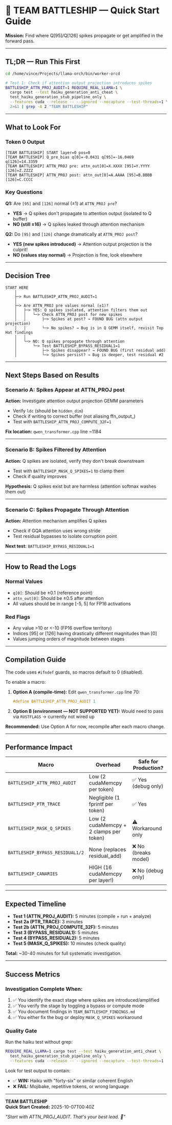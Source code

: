 # 🚢 TEAM BATTLESHIP — Quick Start Guide

**Mission:** Find where Q[95]/Q[126] spikes propagate or get amplified in the forward pass.

---

## TL;DR — Run This First

```bash
cd /home/vince/Projects/llama-orch/bin/worker-orcd

# Test 1: Check if attention output projection introduces spikes
BATTLESHIP_ATTN_PROJ_AUDIT=1 REQUIRE_REAL_LLAMA=1 \
  cargo test --test haiku_generation_anti_cheat \
  test_haiku_generation_stub_pipeline_only \
  --features cuda --release -- --ignored --nocapture --test-threads=1 \
  2>&1 | grep -A 2 "TEAM BATTLESHIP"
```

---

## What to Look For

### Token 0 Output
```
[TEAM BATTLESHIP] START layer=0 pos=0
[TEAM BATTLESHIP] Q_pre_bias q[0]=-0.0431 q[95]=-16.0469 q[126]=14.3359
[TEAM BATTLESHIP] ATTN_PROJ pre: attn_out[0]=X.XXXX [95]=Y.YYYY [126]=Z.ZZZZ
[TEAM BATTLESHIP] ATTN_PROJ post: attn_out[0]=A.AAAA [95]=B.BBBB [126]=C.CCCC
```

### Key Questions

**Q1:** Are `[95]` and `[126]` normal (±1) at `ATTN_PROJ pre`?
- **YES** → Q spikes don't propagate to attention output (isolated to Q buffer)
- **NO (still ±16)** → Q spikes leaked through attention mechanism

**Q2:** Do `[95]` and `[126]` change dramatically at `ATTN_PROJ post`?
- **YES (new spikes introduced)** → Attention output projection is the culprit!
- **NO (values stay normal)** → Projection is fine, look elsewhere

---

## Decision Tree

```
START HERE
    │
    ├─> Run BATTLESHIP_ATTN_PROJ_AUDIT=1
    │
    ├─> Are ATTN_PROJ pre values normal (±1)?
    │   ├─> YES: Q spikes isolated, attention filters them out
    │   │   └─> Check ATTN_PROJ post for new spikes
    │   │       ├─> Spikes at post? → FOUND BUG (attn output projection)
    │   │       └─> No spikes? → Bug is in Q GEMM itself, revisit Top Hat findings
    │   │
    │   └─> NO: Q spikes propagate through attention
    │       └─> Test BATTLESHIP_BYPASS_RESIDUAL1=1
    │           ├─> Spikes disappear? → FOUND BUG (first residual add)
    │           └─> Spikes persist? → Bug is deeper, test residual #2
```

---

## Next Steps Based on Results

### Scenario A: Spikes Appear at ATTN_PROJ post
**Action:** Investigate attention output projection GEMM parameters
- Verify `ldc` (should be `hidden_dim`)
- Check if writing to correct buffer (not aliasing ffn_output_)
- Test with `BATTLESHIP_ATTN_PROJ_COMPUTE_32F=1`

**Fix location:** `qwen_transformer.cpp` line ~1184

---

### Scenario B: Spikes Filtered by Attention
**Action:** Q spikes are isolated, verify they don't break downstream
- Test with `BATTLESHIP_MASK_Q_SPIKES=1` to clamp them
- Check if quality improves

**Hypothesis:** Q spikes exist but are harmless (attention softmax washes them out)

---

### Scenario C: Spikes Propagate Through Attention
**Action:** Attention mechanism amplifies Q spikes
- Check if GQA attention uses wrong stride
- Test residual bypasses to isolate corruption point

**Next test:** `BATTLESHIP_BYPASS_RESIDUAL1=1`

---

## How to Read the Logs

### Normal Values
- `q[0]`: Should be ±0.1 (reference point)
- `attn_out[0]`: Should be ±0.5 after attention
- All values should be in range [-5, 5] for FP16 activations

### Red Flags
- Any value >10 or <-10 (FP16 overflow territory)
- Indices [95] or [126] having drastically different magnitudes than [0]
- Values jumping orders of magnitude between stages

---

## Compilation Guide

The code uses `#ifndef` guards, so macros default to 0 (disabled).

To enable a macro:
1. **Option A (compile-time):** Edit `qwen_transformer.cpp` line 70:
   ```cpp
   #define BATTLESHIP_ATTN_PROJ_AUDIT 1
   ```
   
2. **Option B (environment — NOT SUPPORTED YET):** 
   Would need to pass via `RUSTFLAGS` → currently not wired up

**Recommended:** Use Option A for now, recompile after each macro change.

---

## Performance Impact

| Macro | Overhead | Safe for Production? |
|-------|----------|----------------------|
| `BATTLESHIP_ATTN_PROJ_AUDIT` | Low (2 cudaMemcpy per token) | ✅ Yes (debug only) |
| `BATTLESHIP_PTR_TRACE` | Negligible (1 fprintf per token) | ✅ Yes |
| `BATTLESHIP_MASK_Q_SPIKES` | Low (2 cudaMemcpy + 2 clamps per token) | ⚠️ Workaround only |
| `BATTLESHIP_BYPASS_RESIDUAL1/2` | None (replaces residual_add) | ❌ No (breaks model) |
| `BATTLESHIP_CANARIES` | HIGH (16 cudaMemcpy per layer!) | ❌ No (debug only) |

---

## Expected Timeline

- **Test 1 (ATTN_PROJ_AUDIT):** 5 minutes (compile + run + analyze)
- **Test 2a (PTR_TRACE):** 3 minutes
- **Test 2b (ATTN_PROJ_COMPUTE_32F):** 5 minutes
- **Test 3 (BYPASS_RESIDUAL1):** 5 minutes
- **Test 4 (BYPASS_RESIDUAL2):** 5 minutes
- **Test 5 (MASK_Q_SPIKES):** 10 minutes (check quality)

**Total:** ~30-40 minutes for full systematic investigation.

---

## Success Metrics

### Investigation Complete When:
1. ✅ You identify the exact stage where spikes are introduced/amplified
2. ✅ You verify the stage by toggling a bypass or compute mode
3. ✅ You document findings in `TEAM_BATTLESHIP_FINDINGS.md`
4. ✅ You either fix the bug or deploy `MASK_Q_SPIKES` workaround

### Quality Gate
Run the haiku test without grep:
```bash
REQUIRE_REAL_LLAMA=1 cargo test --test haiku_generation_anti_cheat \
  test_haiku_generation_stub_pipeline_only \
  --features cuda --release -- --ignored --nocapture --test-threads=1
```

Look for test output to contain:
- ✅ **WIN:** Haiku with "forty-six" or similar coherent English
- ❌ **FAIL:** Mojibake, repetitive tokens, or wrong language

---

**TEAM BATTLESHIP**  
**Quick Start Created:** 2025-10-07T00:40Z

*"Start with ATTN_PROJ_AUDIT. That's your best lead. 🎯"*
